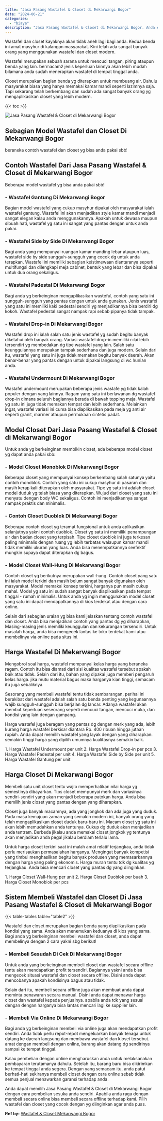 ```yaml
---
title: "Jasa Pasang Wastafel & Closet di Mekarwangi Bogor"
date: "2024-06-21"
categories: 
  - "biaya"
description: "Jasa Pasang Wastafel & Closet di Mekarwangi Bogor. Anda dapat memilih Jasa Pasang Wastafel & Closet di Mekarwangi Bogor dengan cara pembelian sesuka anda sen..."
---
```


Wastafel dan closet kayaknya akan tidak aneh lagi bagi anda. Kedua benda ini amat masyhur di kalangan masyarakat. Kini telah ada sangat banyak orang yang menggunakan wastafel dan closet modern.

Wastafel merupakan sebuah sarana untuk mencuci tangan, piring ataupun benda yang lain. bermacam2 jenis keperluan lainnya akan lebih mudah bilamana anda sudah menerapkan wastafel di tempat tinggal anda.

Closet merupakan bagian benda yg diterapkan untuk membuang air. Dahulu masyarakat biasa yang hanya memakai kamar mandi seperti lazimnya saja. Tapi sekarang telah berkembang dan sudah ada sangat banyak orang yg mengaplikasikan closet yang lebih modern.

{{< toc >}}

![Jasa Pasang Wastafel & Closet di Mekarwangi Bogor](/images/wastafel-closet-murah49.png)

## Sebagian Model Wastafel dan Closet Di Mekarwangi Bogor

beraneka contoh wastafel dan closet yg bisa anda pakai sbb!

## Contoh Wastafel Dari Jasa Pasang Wastafel & Closet di Mekarwangi Bogor

Beberapa model wastafel yg bisa anda pakai sbb!

### \- Wastafel Gantung Di Mekarwangi Bogor

Bagian model wastafel yang cukup masyhur dipakai oleh masyarakat ialah wastafel gantung. Wastafel ini akan menjadikan style kamar mandi menjadi sangat elegan kalau anda menggunakannya. Apakah untuk dewasa maupun sibuah hati, wastafel yg satu ini sangat yang pantas dengan untuk anda pakai.

### \- Wastafel Side by Side Di Mekarwangi Bogor

Bagi anda yang mempunyai ruangan kamar manding lebar ataupun luas, wastafel side by side sungguh-sungguh yang cocok dg untuk anda terapkan. Wastafel ini memiliki sebagian keistimewaan diantaranya seperti multifungsi dan dilengkapi meja cabinet, bentuk yang lebar dan bisa dipakai untuk dua orang sekaligus.

### \- Wastafel Padestal Di Mekarwangi Bogor

Bagi anda yg berkeinginan mengaplikasikan wasteful, contoh yang satu ini sungguh-sungguh yang pantas dengan untuk anda gunakan. Jenis wastafel yang satu ini memiliki kaki pedestal sendiri yg menjadikannya bisa berdiri dg kokoh. Wastafel pedestal sangat nampak rapi sebab pipanya tidak tampak.

### \- Wastafel Drop-in Di Mekarwangi Bogor

Wastafel drop ini ialah salah satu jenis wastafel yg sudah begitu banyak diketahui oleh banyak orang. Variasi wastafel drop-in memiliki nilai lebih tersendiri yg membedakan dg tipe wastafel yang lain. Salah satu keunggulannya merupakan tampak sederhana dan juga modern. Selain dari itu, wastafel yang satu ini juga tidak memakan begitu banyak daerah. Akan benar-benar yang pantas dengan untuk dipakai langsung di wc hunian anda.

### \- Wastafel Undermount Di Mekarwangi Bogor

Wastafel undermount merupakan beberapa jenis wastafe yg tidak kalah populer dengan yang lainnya. Ragam yang satu ini berlawanan dg wastafel drop-in dimana seluruh bagiannya berada di bawah topping meja. Wastafel yg satu ini juga tidak memakan tempat dan lebih sederhana. Melainkan ingat, wastafel variasi ini cuma bisa diaplikasikan pada meja yg anti air seperti granit, marmer ataupun permukaan sintetis padat.

## Model Closet Dari Jasa Pasang Wastafel & Closet di Mekarwangi Bogor

Untuk anda yg berkeinginan membikin closet, ada beberapa model closet yg dapat anda pakai sbb:

### \- Model Closet Monoblok Di Mekarwangi Bogor

Beberapa closet yang mempunyai konsep berkembang salah satunya yaitu contoh monoblok. Contoh yang satu ini cukup masyhur di pasaran dan masih kerap kali diterapkan oleh masyarakat. Tipe yg satu ini adalah closet model duduk yg telah biasa yang diterapkan. Wujud dari closet yang satu ini menyatu dengan body WC sekaligus. Contoh ini menjadikannya sangat nampak praktis dan minimalis.

### \- Contoh Closet Duoblok Di Mekarwangi Bogor

Beberapa contoh closet yg teramat fungsional untuk anda aplikasikan selanjutnya yakni contoh duoblok. Closet yg satu ini memiliki penampungan air dan badan closet yang terpisah. Tipe closet duoblok ini juga terkesan paling minimalis dengan ruang yg lebih terbatas walaupun kamar mandi tidak memiliki ukuran yang luas. Anda bisa menempatkannya seefektif mungkin supaya dapat diterapkan dg bagus.

### \- Model Closet Wall-Hung Di Mekarwangi Bogor

Contoh closet yg berikutnya merupakan wall-hung. Contoh closet yang satu ini ialah model terkini dan masih belum sangat banyak digunakan oleh masyarakat. Model memakai konsep terkini, harganya pun masih cukup mahal. Model yg satu ini sudah sangat banyak diaplikasikan pada tempat tinggal - rumah minimalis. Untuk anda yg ingin menggunakan model closet yang satu ini dapat mendapatkannya di kios terdekat atau dengan cara online.

Selain dari sebagian uraian yg bisa kami jelaskan tentang contoh wastafel dan closet. Anda bisa menjadikan contoh yang pantas dg yg diharapkan, Masing-masing jenis memiliki keunggulan dan kekurangan tersendiri. Untuk masalah harga, anda bisa mengecek lantas ke toko terdekat kami atau membelinya via online pada situs ini.

## Harga Wastafel Di Mekarwangi Bogor

Mengobrol soal harga, wastafel mempunyai kelas harga yang beraneka ragam. Contoh itu bisa diamati dari sisi kualitas wastafel tersebut apakah baik atau tidak. Selain dari itu, bahan yang dipakai juga memberi pengaruh kelas harga. jika mutu material bagus maka harganya kian tinggi, semacam itu juga sebaliknya.

Sesorang yang membeli wastafel tentu tidak sembarangan, perihal ini berakibat dari wastafel adalah salah satu benda penting yang kegunaannya wajib sungguh-sungguh bisa berjalan dg lancar. Adanya wastafel akan membut keperluan seseorang seperti mencuci tangan, mencuci muka, dan kondisi yang lain dengan gampang.

Harga wastafel juga beragam yang pantas dg dengan merk yang ada, lebih kurang harga wastafel berkisar diantara Rp. 400 ribuan hingga jutaan rupiah. Anda dapat memilih wastafel yang layak dengan yang diharapkan. semakin tinggi harga yang dipilih umumnya kualitasnya semakin baik.

1\. Harga Wastafel Undermount per unit 2. Harga Wastafel Drop-in per pcs 3. Harga Wastafel Padestal per unit 4. Harga Wastafel Side by Side per unit 5. Harga Wastafel Gantung per unit

## Harga Closet Di Mekarwangi Bogor

Membeli satu unit closet tentu wajib memperhatikan nilai harga yg semestinya dibayarkan. Tips closet mempunyai merk dan variasinya sendiri-sendiri yang akan menjadi beberapa patokan harga. Anda bisa memilih jenis closet yang pantas dengan yang diharapkan.

Closet juga banyak macamnya, ada yang jongkok dan ada juga yang duduk. Pada masa kemajuan zaman yang semakin modern ini, banyak orang yang telah mengaplikasikan closet duduk baru-baru ini. Macam closet yg satu ini akan lebih memudahkan anda tentunya. Cukup dg duduk akan menjadikan anda tentram. Berbeda jikalau anda memakai closet jongkok yg tentunya akan menjadikan anda pegal jikalau berdiam terlalu lama.

Untuk harga closet terkini saat ini malah amat relatif terjangkau, anda tidak perlu merisaukan permasalahan harganya. Mengingat banyak kompetisi yang timbul menghasilkan begitu banyak produsen yang memasarkannya dengan harga yang paling ekonomis. Harga murah tentu tdk dg kualitas yg terjangkau. Anda bisa mencari closet yang pantas dg yang diinginkan.

1\. Harga Closet Wall-Hung per unit 2. Harga Closet Duoblok per buah 3. Harga Closet Monoblok per pcs

## Sistem Membeli Wastafel dan Closet Di Jasa Pasang Wastafel & Closet di Mekarwangi Bogor

{{< table-tables table="table2" >}}

Wastafel dan closet merupakan bagian benda yang diaplikasikan pada kondisi yang sama. Anda akan menemukan keduanya di kios yang sama. Bagi anda yg berkeinginan membeli wastafel dan closet, anda dapat membelinya dengan 2 cara yakni sbg berikut!

### \- Membeli Sesudah Di Cek Di Mekarwangi Bogor

Untuk anda yang berkeinginan membeli closet dan wastafel secara offline tentu akan mendapatkan profit tersendiri. Bagiannya yakni anda bisa mengecek situasi wastafel dan closet secara offline. Disini anda dapat mencobanya apakah kondisinya bagus atau tidak.

Selain dari itu, membeli secara offline juga akan membuat anda dapat meminta penawaran secara manual. Disini anda dapat menawar harga closet dan wastafel kepada penjualnya. apabila anda tdk yang sesuai dengan dengan harganya bisa lantas mencari lagi ke supplier lain.

### \- Membeli Via Online Di Mekarwangi Bogor

Bagi anda yg berkeinginan membeli via online juga akan mendapatkan profit sendiri. Anda tidak perlu repot-repot mengeluarkan banyak tenaga untuk datang ke daerah langsung dan membawa wastafel dan kloset tersebut. amat dengan membeli dengan online, barang akan datang dg sendirinya sampai ke tempat tinggal.

Kalau pembelian dengan online mengharuskan anda untuk melaksanakan pembayaran terutamanya dahulu. Setelah itu, barang baru bisa dikirimkan ke tempat tinggal anda segera. Dengan yang semacam itu, anda patut berhati-hati sekiranya membeli closet dengan cara online sebab tidak semua penjual menawarkan garansi terhadap anda.

Anda dapat memilih Jasa Pasang Wastafel & Closet di Mekarwangi Bogor dengan cara pembelian sesuka anda sendiri. Apabila anda ragu dengan membeli secara online bisa membeli secara offline terhadap kami. Pilih wastafel dan closet yang cocok dengan yg diinginkan agar anda puas.

**Ref by:** [Wastafel & Closet Mekarwangi Bogor](https://id.wikipedia.org/wiki/Wastafel)
